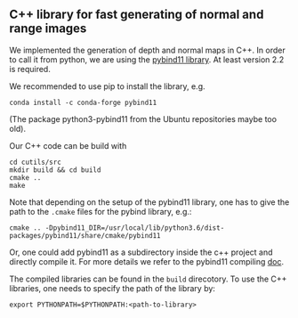 ## C++ library for fast generating of normal and range images

We implemented the generation of depth and normal maps in C++. In order to call it from python, we are
using the [pybind11 library](https://github.com/pybind/pybind11). At least version 2.2 is required.

We recommended to use pip to install the library, e.g.

```
conda install -c conda-forge pybind11
```
(The package python3-pybind11 from the Ubuntu repositories maybe too old).

Our C++ code can be build with

```
cd cutils/src
mkdir build && cd build
cmake ..
make
```

Note that depending on the setup of the pybind11 library, one has to give the path to the `.cmake` files
for the pybind library, e.g.:

```
cmake .. -Dpybind11_DIR=/usr/local/lib/python3.6/dist-packages/pybind11/share/cmake/pybind11
```
Or, one could add pybind11 as a subdirectory inside the c++ project and directly compile it. 
For more details we refer to the pybind11 compiling [doc](https://pybind11.readthedocs.io/en/stable/compiling.html).

The compiled libraries can be found in the `build` direcotory. To use the C++ libraries, 
one needs to specify the path of the library by:

```
export PYTHONPATH=$PYTHONPATH:<path-to-library>
```
